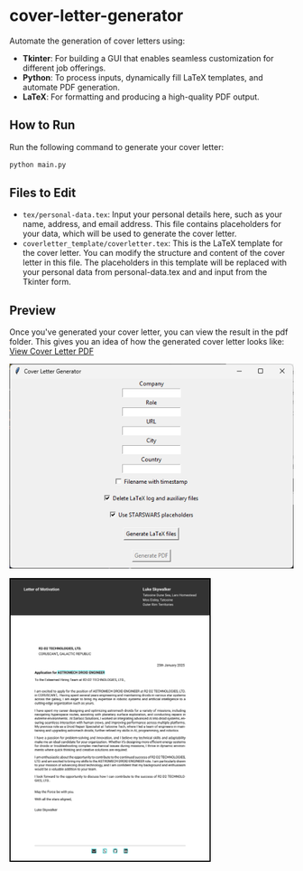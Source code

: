 # cover-letter-generator

Automate the generation of cover letters using:

- **Tkinter**: For building a GUI that enables seamless customization for different job offerings.
- **Python**: To process inputs, dynamically fill LaTeX templates, and automate PDF generation.
- **LaTeX**: For formatting and producing a high-quality PDF output.

## How to Run

Run the following command to generate your cover letter:

```bash
python main.py
```

## Files to Edit

- `tex/personal-data.tex`: Input your personal details here, such as your name, address, and email address. This file contains placeholders for your data, which will be used to generate the cover letter.
- `coverletter_template/coverletter.tex`: This is the LaTeX template for the cover letter. You can modify the structure and content of the cover letter in this file. The placeholders in this template will be replaced with your personal data from personal-data.tex and and input from the Tkinter form.

## Preview

Once you've generated your cover letter, you can view the result in the pdf folder.
This gives you an idea of how the generated cover letter looks like: [View Cover Letter PDF](pdf/coverletter.pdf)

![GUI](images/gui.png)
<br>

<img src="images/coverletter.png" style="border: 2px solid black; width: 70%;" alt="Cover Letter Preview"/>






